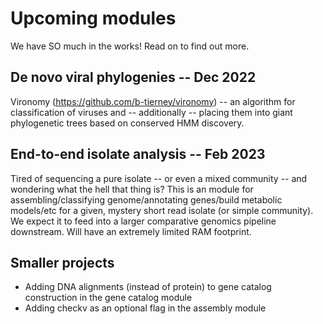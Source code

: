# Upcoming modules

We have SO much in the works! Read on to find out more.

## De novo viral phylogenies -- Dec 2022

Vironomy (https://github.com/b-tierney/vironomy) -- an algorithm for classification of viruses and -- additionally -- placing them into giant phylogenetic trees based on conserved HMM discovery.

## End-to-end isolate analysis -- Feb 2023

Tired of sequencing a pure isolate -- or even a mixed community -- and wondering what the hell that thing is? This is an module for assembling/classifying genome/annotating genes/build metabolic models/etc for a given, mystery short read isolate (or simple community). We expect it to feed into a larger comparative genomics pipeline downstream. Will have an extremely limited RAM footprint.

## Smaller projects

* Adding DNA alignments (instead of protein) to gene catalog construction in the gene catalog module
* Adding checkv as an optional flag in the assembly module
